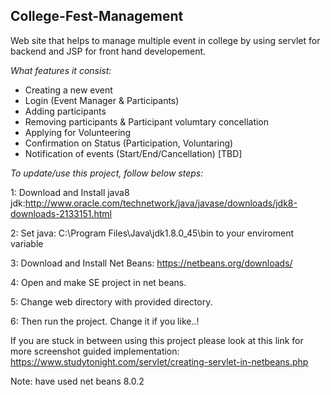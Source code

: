## College-Fest-Management
Web site that helps to manage multiple event in college by using servlet for backend and JSP for front hand developement.

*What features it consist:*
 - Creating a new event
 - Login (Event Manager & Participants)
 - Adding participants
 - Removing participants & Participant volumtary concellation
 - Applying for Volunteering 
 - Confirmation on Status (Participation, Voluntaring)
 - Notification of events (Start/End/Cancellation) [TBD]


*To update/use this project, follow below steps:*

1: Download and Install java8 jdk:http://www.oracle.com/technetwork/java/javase/downloads/jdk8-downloads-2133151.html

2: Set java: C:\Program Files\Java\jdk1.8.0_45\bin to your enviroment variable

3: Download and Install Net Beans: https://netbeans.org/downloads/

4: Open and make SE project in net beans.

5: Change web directory with provided <Web> directory.

6: Then run the project. Change it if you like..!

If you are stuck in between using this project please look at this link for more screenshot guided implementation: https://www.studytonight.com/servlet/creating-servlet-in-netbeans.php
  
Note: have used net beans 8.0.2
